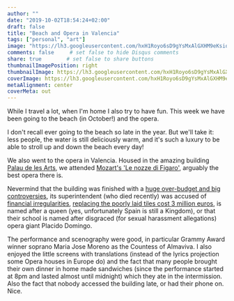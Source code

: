 ```yaml
---
author: ""
date: "2019-10-02T18:54:24+02:00"
draft: false
title: "Beach and Opera in Valencia"
tags: ["personal", "art"]
image: "https://lh3.googleusercontent.com/hxH1Royo6sD9gYsMxAlGXHM9eKsiq4sAAYn1Mjn7eGbybMk4aTvX44dY2fRL914HcSKe2mRVi1lx7cBJugyZ3z_qsvYfu7PVU6ca_2WTNiEiU_jmsxzKNppS92l1svRBj0UT-5QCmds=w1920-h1080"
comments: false     # set false to hide Disqus comments
share: true        # set false to share buttons
thumbnailImagePosition: right
thumbnailImage: https://lh3.googleusercontent.com/hxH1Royo6sD9gYsMxAlGXHM9eKsiq4sAAYn1Mjn7eGbybMk4aTvX44dY2fRL914HcSKe2mRVi1lx7cBJugyZ3z_qsvYfu7PVU6ca_2WTNiEiU_jmsxzKNppS92l1svRBj0UT-5QCmds=w1920-h1080
coverImage: https://lh3.googleusercontent.com/hxH1Royo6sD9gYsMxAlGXHM9eKsiq4sAAYn1Mjn7eGbybMk4aTvX44dY2fRL914HcSKe2mRVi1lx7cBJugyZ3z_qsvYfu7PVU6ca_2WTNiEiU_jmsxzKNppS92l1svRBj0UT-5QCmds=w1920-h1080
metaAlignment: center
coverMeta: out
---
```


While I travel a lot, when I'm home I also try to have fun. This week we have been going to the beach (in October!) and the opera.

<!--more-->

I don't recall ever going to the beach so late in the year. But we'll take it: less people, the water is still deliciously warm, and it's such a luxury to be able to stroll up and down the beach every day!

We also went to the opera in Valencia. Housed in the amazing building [Palau de les Arts](https://www.lesarts.com), we attended [Mozart's 'Le nozze di Figaro'](https://www.lesarts.com/es/temporada-2019-2020/opera/le-nozze-di-figaro/), arguably the best opera there is.

Nevermind that the building was finished with a [huge over-budget and big controversies](https://epoca1.valenciaplaza.com/ver/112586/el-palau-de-les-arts-es-una-ruina.html), its superintendent (who died recently) was accused of [financial irregularities](https://www.elconfidencial.com/espana/comunidad-valenciana/2019-01-07/helga-schmidt-banquillo-juicio-saqueo-opera-valencia_1743654/), [replacing the poorly laid tiles cost 3 million euros](https://www.levante-emv.com/cultura/2014/01/08/trencadis-cubierta-palau-les-arts/1066478.html), is named after a queen (yes, unfortunately Spain is still a Kingdom), or that their school is named after disgraced (for sexual harassment allegations) opera giant Placido Domingo.

The performance and scenography were good, in particular Grammy Award winner soprano Maria Jose Moreno as the Countess of Almaviva. I also enjoyed the little screens with translations (instead of the lyrics projection some Opera houses in Europe do) and the fact that many people brought their own dinner in home made sandwiches (since the performance started at 8pm and lasted almost until midnight) which they ate in the intermission. Also the fact that nobody accessed the building late, or had their phone on. Nice.

<script src="https://cdn.jsdelivr.net/npm/publicalbum@latest/embed-ui.min.js" async></script>
<div class="pa-gallery-player-widget" style="width:100%; height:480px; display:none;"
  data-link="https://photos.app.goo.gl/FXMBgmBY8Hn9EHrU6"
  data-title="8 new photos by Jorge Cortell">
  <object data="https://lh3.googleusercontent.com/hiCZ6HhjYoen6edFhiCTUbDCc9m2-PXgsLp9225VoyHNo47hbRImEYNgZXxMdwmzQyJoJZ-REjaJNBbBQOjrP4Vaf5_-sAwfmhvPIvqVXn_E9P03t1jaRsYlFoF7PGQGCiM1dkDY4nc=w1920-h1080"></object>
  <object data="https://lh3.googleusercontent.com/wjla_9HOiaoR8W12YYMvdyVMrmq1M41foApuWCYNbEbBz-psCIxXAy1MUsvqjULeko8_pxs_Xl4HS9Tl-El1tQt0mm-do7-J_zrBQQF3oLr5RNwytyFFq-DsJkgzoMN4ei8ReAOIGLI=w1920-h1080"></object>
  <object data="https://lh3.googleusercontent.com/Zzs7X87wM50eUeBZNK-dvSP9_Ry2aEfKdYg6l9_-dSMZQgW7XzXK64W2xz_eoMHgTp6RH0YWOxKgQWmYcxK4Iy1kFmhu4LBQkPmyPSb6BNbjIauQ8-zi0XWklkkpkclONLPFgOXyQn4=w1920-h1080"></object>
  <object data="https://lh3.googleusercontent.com/kV6s63WWXwdVjmur1heEUHVjtmqlGqfQjfwCTVvgZKHw-LLRkpwa81qVkrhiMYNb6quZiB3fjZz8qCWdzl7vzcMG8mR9iVPqzRne_gs23_x7Qcls8Gl8uZBn_2OOth-E5D_dUn7d_lY=w1920-h1080"></object>
  <object data="https://lh3.googleusercontent.com/rGgxaP4_zGVKwdIHBS7czg_s0FQOssmmjnloRJyHWFVHqRAS3uQmkrK2lNf7mpR0FKd4r9MVjR9RZJO4gpvWkxmFNagoj4TDZknRoqF1KxkTCmQzjhyVZU542kVoyoaDZuNbqcdkan8=w1920-h1080"></object>
  <object data="https://lh3.googleusercontent.com/1kBPglb2iAZPNPRDHezrMebLfHTuIHu0tceESVYo5gcnLfphd_yLb7eDOKSFGhMqI2pNLXYKiZWiKc5R4G5NNhaazSUi3A9NsLYQkK1b3WE_LB4g1_4lDZhVvwNC88iDRpDV-MJnOH8=w1920-h1080"></object>
  <object data="https://lh3.googleusercontent.com/ds-PvV4-0Aw181Wu4LPRKZZRyUr52Dm940YCY9KCKcT_cTAM366tJ12GyFI3JlG_ai9ZVLGv07ntcDqU1w6cVH3z3riZJO6bdYkNtpRlMHZaT0ASUjhp6kim2vpT9aAKAWT2V9Vv-OI=w1920-h1080"></object>
  <object data="https://lh3.googleusercontent.com/xhu6ryGy25c-vs1lt0mVGWxiu_EMJ6lNQlMxxnKBTlmPN3f8dGlTGbjbTtbIbu_f7VIEIcNbYAvu5ij-Wl6oAwt1ub79tDZvx6Qnfallb3dcsvTpfb0ZkJRc1q9-nt3p048pU1cV6ic=w1920-h1080"></object>
</div>

